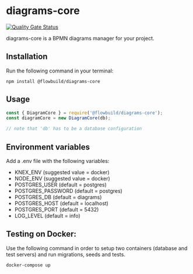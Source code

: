# diagrams-core

[![Quality Gate Status](https://sonarcloud.io/api/project_badges/measure?project=flow-build_diagrams-core&metric=alert_status)](https://sonarcloud.io/summary/new_code?id=flow-build_diagrams-core)

diagrams-core is a BPMN diagrams manager for your project.

## Installation

Run the following command in your terminal:
```
npm install @flowbuild/diagrams-core
```

## Usage

```js
const { DiagramCore } = require('@flowbuild/diagrams-core');
const diagramCore = new DiagramCore(db);

// note that 'db' has to be a database configuration
```

## Environment variables

Add a .env file with the following variables:

- KNEX_ENV (suggested value = docker)
- NODE_ENV (suggested value = docker)
- POSTGRES_USER (default = postgres)
- POSTGRES_PASSWORD (default = postgres)
- POSTGRES_DB (default = diagrams)
- POSTGRES_HOST (default = localhost)
- POSTGRES_PORT (default = 5432)
- LOG_LEVEL (default = info)

## Testing on Docker:

Use the following command in order to setup two containers (database and test servers) 
and run migrations, seeds and tests.

```
docker-compose up
``` 